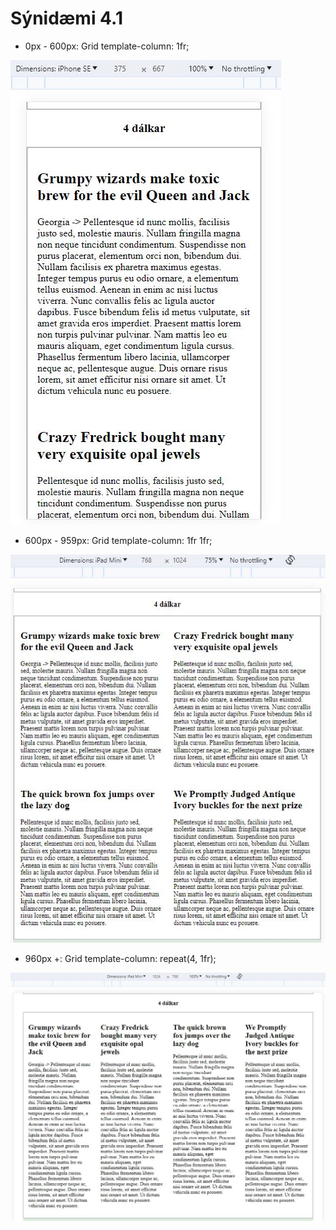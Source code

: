 # Sýnidæmi 4.1

- 0px - 600px: Grid template-column: 1fr;

![1fr](verk-41-1fr.jpg)

- 600px - 959px: Grid template-column: 1fr 1fr; 

![1fr](verk-41-2fr.jpg)

- 960px +: Grid template-column: repeat(4, 1fr); 

![1fr](verk-41-4fr.jpg)